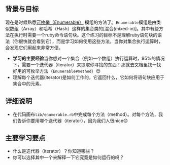 <!-- Please put your translation here and with the same style in README.md -->
## 背景与目标

现在是时候熟悉[可枚举（Enumerable）](http://ruby-doc.org/core/Enumerable.html) 模组的方法了。`Enumerable`模组是由类似数组（Array）和哈希（Hash）这样的集合类的[混合(mixed-in)]。其中有些方法在执行时需要一个ruby命令语句块。这个练习的目标不是理解ruby语句块的语法（你很快就会看到它），而是学习如何使用这些方法，当你对集合执行运算时，会发现它们用起来非常方便。

- **学习的主要经验**当你想对一个集合（例如一个数组）执行运算时，95%的情况下，需要一个迭代器（iterator）来提取你寻找的东西！那就去文档里找一找好用的可枚举方法（`Enumerable#method`）😊
- 理解每个迭代器(iterator)是如何工作的，它返回什么，它如何将语句块应用于集合中的元素。

## 详细说明

- 在代码画布`lib/enumerable.rb`中完成每个方法（method）。对每个方法，我们告诉你要用哪个迭代器（iterator），因为我们人很nice😊

## 主要学习要点

- 什么是迭代器（iterator）？你知道哪些？
- 你可以选择其中一个来解释一下它究竟是如何运行的吗？
